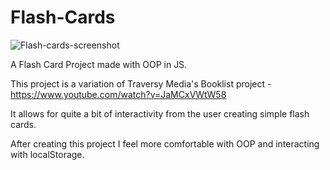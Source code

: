 # Flash-Cards

![Flash-cards-screenshot](https://user-images.githubusercontent.com/61213307/130630118-ecd12898-e49a-431b-8e7e-64a1d2bf5f4b.png)

A Flash Card Project made with OOP in JS.

This project is a variation of Traversy Media's Booklist project - https://www.youtube.com/watch?v=JaMCxVWtW58

It allows for quite a bit of interactivity from the user creating simple flash cards. 

After creating this project I feel more comfortable with OOP and interacting with localStorage.
